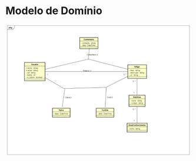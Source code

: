 # Modelo de Domínio

![Classes de Domínio](../../mysite/starscience/assets/model_class_star_science.png)
